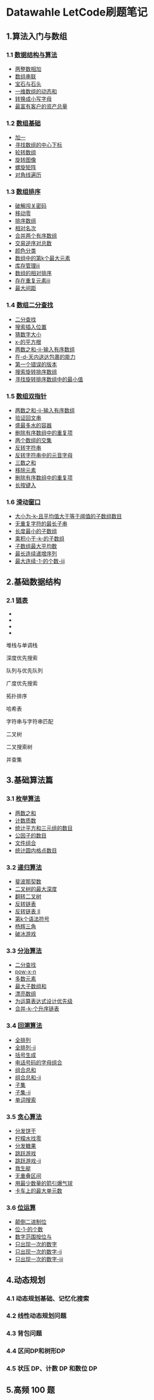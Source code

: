 # Datawahle LetCode刷题笔记

## 1.算法入门与数组

### 1.1 [数据结构与算法](01_algo_array/1.1_dsa/README.md)

- [两整数相加](01_algo_array/1.1_dsa/2235.两整数相加.cpp)
- [数组串联](01_algo_array/1.1_dsa/1929.数组串联.cpp)
- [宝石与石头](01_algo_array/1.1_dsa/771.宝石与石头.cpp)
- [一维数组的动态和](01_algo_array/1.1_dsa/1480.一维数组的动态和.cpp)
- [转换成小写字母](01_algo_array/1.1_dsa/709.转换成小写字母.cpp)
- [最富有客户的资产总量](01_algo_array/1.1_dsa/1672.最富有客户的资产总量.cpp)

### 1.2 [数组基础](01_algo_array/1.2_array/README.md)

- [加一](01_algo_array/1.2_array/66.加一.cpp)
- [寻找数组的中心下标](01_algo_array/1.2_array/724.寻找数组的中心下标.cpp)
- [轮转数组](01_algo_array/1.2_array/189.轮转数组.cpp)
- [旋转图像](01_algo_array/1.2_array/48.旋转图像.cpp)
- [螺旋矩阵](01_algo_array/1.2_array/54.螺旋矩阵.cpp)
- [对角线遍历](01_algo_array/1.2_array/498.对角线遍历.cpp)

### 1.3 [数组排序](01_algo_array/1.3_sort/README.md)

- [破解闯关密码](01_algo_array/1.3_sort/lcr164.破解闯关密码.cpp)
- [移动零](01_algo_array/1.3_sort/283.移动零.cpp)
- [排序数组](01_algo_array/1.3_sort/912.排序数组.cpp)
- [相对名次](01_algo_array/1.3_sort/506.相对名次.cpp)
- [合并两个有序数组](01_algo_array/1.3_sort/88.合并两个有序数组.cpp)
- [交易逆序对总数](01_algo_array/1.3_sort/lcr170.交易逆序对总数.cpp)
- [颜色分类](01_algo_array/1.3_sort/75.颜色分类.cpp)
- [数组中的第k个最大元素](01_algo_array/1.3_sort/215.数组中的第k个最大元素.cpp)
- [库存管理iii](01_algo_array/1.3_sort/lcr159.库存管理-iii.cpp)
- [数组的相对排序](01_algo_array/1.3_sort/1122.数组的相对排序.cpp)
- [存在重复元素iii](01_algo_array/1.3_sort/220.存在重复元素-iii.cpp)
- [最大间距](01_algo_array/1.3_sort/164.最大间距.cpp)

### 1.4 [数组二分查找](01_algo_array/1.4_bin_search/README.md)

- [二分查找](01_algo_array/1.4_bin_search/704.二分查找.cpp)
- [搜索插入位置](01_algo_array/1.4_bin_search/35.搜索插入位置.cpp)
- [猜数字大小](01_algo_array/1.4_bin_search/374.猜数字大小.cpp)
- [x-的平方根](01_algo_array/1.4_bin_search/69.x-的平方根.cpp)
- [两数之和-ii-输入有序数组](01_algo_array/1.4_bin_search/167.两数之和-ii-输入有序数组.cpp)
- [在-d-天内送达包裹的能力](01_algo_array/1.4_bin_search/1011.在-d-天内送达包裹的能力.cpp)
- [第一个错误的版本](01_algo_array/1.4_bin_search/278.第一个错误的版本.cpp)
- [搜索旋转排序数组](01_algo_array/1.4_bin_search/33.搜索旋转排序数组.cpp)
- [寻找旋转排序数组中的最小值](01_algo_array/1.4_bin_search/153.寻找旋转排序数组中的最小值.cpp)


### 1.5 [数组双指针](01_algo_array/1.5_double_pointer/README.md)

- [两数之和-ii-输入有序数组](01_algo_array/1.5_double_pointer/167.两数之和-ii-输入有序数组.cpp)
- [验证回文串](01_algo_array/1.5_double_pointer/125.验证回文串.cpp)
- [盛最多水的容器](01_algo_array/1.5_double_pointer/11.盛最多水的容器.cpp)
- [删除有序数组中的重复项](01_algo_array/1.5_double_pointer/26.删除有序数组中的重复项.cpp)
- [两个数组的交集](01_algo_array/1.5_double_pointer/349.两个数组的交集.cpp)
- [反转字符串](01_algo_array/1.5_double_pointer/344.反转字符串.cpp)
- [反转字符串中的元音字母](01_algo_array/1.5_double_pointer/345.反转字符串中的元音字母.cpp)
- [三数之和](01_algo_array/1.5_double_pointer/15.三数之和.cpp)
- [移除元素](01_algo_array/1.5_double_pointer/27.移除元素.cpp)
- [删除有序数组中的重复项](01_algo_array/1.5_double_pointer/26.删除有序数组中的重复项.cpp)
- [长按键入](01_algo_array/1.5_double_pointer/925.长按键入.cpp)


### 1.6 [滑动窗口](01_algo_array/1.6_slide_window/README.md)

- [大小为-k-且平均值大于等于阈值的子数组数目](01_algo_array/1.6_slide_window/1343.大小为-k-且平均值大于等于阈值的子数组数目.cpp)
- [无重复字符的最长子串](01_algo_array/1.6_slide_window/3.无重复字符的最长子串.cpp)
- [长度最小的子数组](01_algo_array/1.6_slide_window/209.长度最小的子数组.cpp)
- [乘积小于-k-的子数组](01_algo_array/1.6_slide_window/713.乘积小于-k-的子数组.cpp)
- [子数组最大平均数](01_algo_array/1.6_slide_window/643.子数组最大平均数-i.cpp)
- [最长连续递增序列](01_algo_array/1.6_slide_window/674.最长连续递增序列.cpp)
- [最大连续-1-的个数-iii](01_algo_array/1.6_slide_window/1004.最大连续-1-的个数-iii.cpp)


## 2.基础数据结构

### 2.1 [链表]()

- []()
- []()
- []()
- []()

堆栈与单调栈

深度优先搜索

队列与优先队列

广度优先搜索

拓扑排序

哈希表

字符串与字符串匹配

二叉树

二叉搜索树

并查集

## 3.基础算法篇


### 3.1 [枚举算法](03_basic_algo/3.1_enum/README.md)

- [两数之和](03_basic_algo/3.1_enum/1.两数之和.cpp)
- [计数质数](03_basic_algo/3.1_enum/204.计数质数.cpp)
- [统计平方和三元组的数目](03_basic_algo/3.1_enum/1925.统计平方和三元组的数目.cpp)
- [公因子的数目](03_basic_algo/3.1_enum/2427.公因子的数目.cpp)
- [文件组合](03_basic_algo/3.1_enum/lcr_180.文件组合.cpp)
- [统计圆内格点数目](03_basic_algo/3.1_enum/2249.统计圆内格点数目.cpp)


### 3.2 [递归算法](03_basic_algo/3.2_recusion/README.md)

- [斐波那契数](03_basic_algo/3.2_recusion/509.斐波那契数.cpp)
- [二叉树的最大深度](03_basic_algo/3.2_recusion/104.二叉树的最大深度.cpp)
- [翻转二叉树](03_basic_algo/3.2_recusion/226.翻转二叉树.cpp)
- [反转链表](03_basic_algo/3.2_recusion/206.反转链表.cpp)
- [反转链表 II](03_basic_algo/3.2_recusion/92.反转链表-ii.cpp)
- [第k个语法符号](03_basic_algo/3.2_recusion/779.第k个语法符号.cpp)
- [杨辉三角](03_basic_algo/3.2_recusion/118.杨辉三角.cpp)
- [破冰游戏](03_basic_algo/3.2_recusion/lrc_187.破冰游戏.cpp)

### 3.3 [分治算法](03_basic_algo/3.3_divide/README.md)

- [二分查找](03_basic_algo/3.3_divide/704.二分查找.cpp)
- [pow-x-n](03_basic_algo/3.3_divide/50.pow-x-n.cpp)
- [多数元素](03_basic_algo/3.3_divide/169.多数元素.cpp)
- [最大子数组和](03_basic_algo/3.3_divide/53.最大子数组和.cpp)
- [漂亮数组](03_basic_algo/3.3_divide/932.漂亮数组.cpp)
- [为运算表达式设计优先级](03_basic_algo/3.3_divide/241.为运算表达式设计优先级.cpp)
- [合并-k-个升序链表](03_basic_algo/3.3_divide/23.合并-k-个升序链表.cpp)

### 3.4 [回溯算法](03_basic_algo/3.4_backtracking/README.md)

- [全排列](03_basic_algo/3.4_backtracking/46.全排列.cpp)
- [全排列-ii](03_basic_algo/3.4_backtracking/47.全排列-ii.cpp)
- [括号生成](03_basic_algo/3.4_backtracking/22.括号生成.cpp)
- [电话号码的字母组合](03_basic_algo/3.4_backtracking/17.电话号码的字母组合.cpp)
- [组合总和](03_basic_algo/3.4_backtracking/39.组合总和.cpp)
- [组合总和-ii](03_basic_algo/3.4_backtracking/40.组合总和-ii.cpp)
- [子集](03_basic_algo/3.4_backtracking/78.子集.cpp)
- [子集-ii](03_basic_algo/3.4_backtracking/90.子集-ii.cpp)
- [单词搜索](03_basic_algo/3.4_backtracking/79.单词搜索.cpp)

### 3.5 [贪心算法](03_basic_algo/3.5_greedy/README.md)

- [分发饼干](03_basic_algo/3.5_greedy/455.分发饼干.cpp)
- [柠檬水找零](03_basic_algo/3.5_greedy/860.柠檬水找零.cpp)
- [分发糖果](03_basic_algo/3.5_greedy/135.分发糖果.cpp)
- [跳跃游戏](03_basic_algo/3.5_greedy/55.跳跃游戏.cpp)
- [跳跃游戏-ii](03_basic_algo/3.5_greedy/45.跳跃游戏-ii.cpp)
- [救生艇](03_basic_algo/3.5_greedy/881.救生艇.cpp)
- [无重叠区间](03_basic_algo/3.5_greedy/435.无重叠区间.cpp)
- [用最少数量的箭引爆气球](03_basic_algo/3.5_greedy/452.用最少数量的箭引爆气球.cpp)
- [卡车上的最大单元数](03_basic_algo/3.5_greedy/1710.卡车上的最大单元数.cpp)

### 3.6 [位运算](03_basic_algo/3.6_bit_operation/README.md)

- [颠倒二进制位](03_basic_algo/3.6_bit_operation/190.颠倒二进制位.cpp)
- [位-1-的个数](03_basic_algo/3.6_bit_operation/191.位-1-的个数.cpp)
- [数字范围按位与](03_basic_algo/3.6_bit_operation/201.数字范围按位与.cpp)
- [只出现一次的数字](03_basic_algo/3.6_bit_operation/136.只出现一次的数字.cpp)
- [只出现一次的数字-ii](03_basic_algo/3.6_bit_operation/137.只出现一次的数字-ii.cpp)
- [只出现一次的数字-iii](03_basic_algo/3.6_bit_operation/260.只出现一次的数字-iii.cpp)

## 4.动态规划

### 4.1 动态规划基础、记忆化搜索

### 4.2 线性动态规划问题


### 4.3 背包问题


### 4.4 区间DP和树形DP

### 4.5 状压 DP、计数 DP 和数位 DP


## 5.高频 100 题
